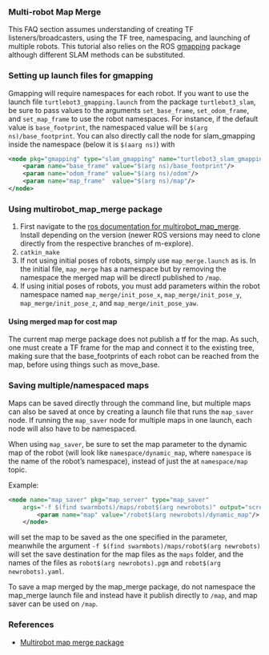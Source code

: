 ### Multi-robot Map Merge

This FAQ section assumes understanding of creating TF listeners/broadcasters, using the TF tree, namespacing, and launching of multiple robots. This tutorial also relies on the ROS [gmapping](http://wiki.ros.org/gmapping) package although different SLAM methods can be substituted.

### Setting up launch files for gmapping

Gmapping will require namespaces for each robot.
If you want to use the launch file `turtlebot3_gmapping.launch` from the package `turtlebot3_slam`, be sure to pass values to the arguments `set_base_frame`, `set_odom_frame`, and `set_map_frame` to use the robot namespaces. For instance, if the default value is `base_footprint`, the namespaced value will be `$(arg ns)/base_footprint`.
You can also directly call the node for slam_gmapping inside the namespace (below it is `$(aarg ns)`) with

``` xml
<node pkg="gmapping" type="slam_gmapping" name="turtlebot3_slam_gmapping" output="log">
    <param name="base_frame" value="$(arg ns)/base_footprint"/>
    <param name="odom_frame" value="$(arg ns)/odom"/>
    <param name="map_frame"  value="$(arg ns)/map"/>
</node>
```

### Using multirobot_map_merge package

1. First navigate to the [ros documentation for multirobot_map_merge](http://wiki.ros.org/multirobot_map_merge). Install depending on the version (newer ROS versions may need to clone directly from the respective branches of m-explore).
1. `catkin_make`
1. If not using initial poses of robots, simply use `map_merge.launch` as is. In the initial file, `map_merge` has a namespace but by removing the namespace the merged map will be directl published to `/map`.
1. If using initial poses of robots, you must add parameters within the robot namespace named `map_merge/init_pose_x`, `map_merge/init_pose_y`, `map_merge/init_pose_z`, and `map_merge/init_pose_yaw`.

#### Using merged map for cost map

The current map merge package does not publish a tf for the map. As such, one must create a TF frame for the map and connect it to the existing tree, making sure that the base_footprints of each robot can be reached from the map, before using things such as move_base.


### Saving multiple/namespaced maps

Maps can be saved directly through the command line, but multiple maps can also be saved at once by creating a launch file that runs the `map_saver` node. If running the `map_saver` node for multiple maps in one launch, each node will also have to be namespaced.

When using `map_saver`, be sure to set the map parameter to the dynamic map of the robot (will look like `namespace/dynamic_map`, where `namespace` is the name of the robot’s namespace), instead of just the at `namespace/map` topic.

Example:

``` xml
<node name="map_saver" pkg="map_server" type="map_saver" 
    args="-f $(find swarmbots)/maps/robot$(arg newrobots)" output="screen">
        <param name="map" value="/robot$(arg newrobots)/dynamic_map"/>
    </node>
```

will set the map to be saved as the one specified in the parameter, meanwhile the argument `-f $(find swarmbots)/maps/robot$(arg newrobots)` will set the save destination for the map files as the `maps` folder, and the names of the files as `robot$(arg newrobots).pgm` and `robot$(arg newrobots).yaml`.

To save a map merged by the map_merge package, do not namespace the map_merge launch file and instead have it publish directly to `/map`, and map saver can be used on `/map`.

### References

- [Multirobot map merge package](http://wiki.ros.org/multirobot_map_merge)
